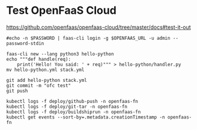# Test OpenFaaS Cloud

https://github.com/openfaas/openfaas-cloud/tree/master/docs#test-it-out

```
#echo -n $PASSWORD | faas-cli login -g $OPENFAAS_URL -u admin --password-stdin

faas-cli new --lang python3 hello-python
echo """def handle(req):
    print('Hello! You said: ' + req)""" > hello-python/handler.py
mv hello-python.yml stack.yml

git add hello-python stack.yml
git commit -m "ofc test"
git push

kubectl logs -f deploy/github-push -n openfaas-fn
kubectl logs -f deploy/git-tar -n openfaas-fn
kubectl logs -f deploy/buildshiprun -n openfaas-fn
kubectl get events --sort-by=.metadata.creationTimestamp -n openfaas-fn
```
